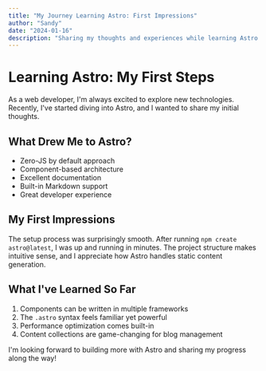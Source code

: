 ```yaml
---
title: "My Journey Learning Astro: First Impressions"
author: "Sandy"
date: "2024-01-16"
description: "Sharing my thoughts and experiences while learning Astro web framework"
---
```


# Learning Astro: My First Steps

As a web developer, I'm always excited to explore new technologies. Recently, I've started diving into Astro, and I wanted to share my initial thoughts.

## What Drew Me to Astro?

- Zero-JS by default approach
- Component-based architecture
- Excellent documentation
- Built-in Markdown support
- Great developer experience

## My First Impressions

The setup process was surprisingly smooth. After running `npm create astro@latest`, I was up and running in minutes. The project structure makes intuitive sense, and I appreciate how Astro handles static content generation.

## What I've Learned So Far

1. Components can be written in multiple frameworks
2. The `.astro` syntax feels familiar yet powerful
3. Performance optimization comes built-in
4. Content collections are game-changing for blog management

I'm looking forward to building more with Astro and sharing my progress along the way!
